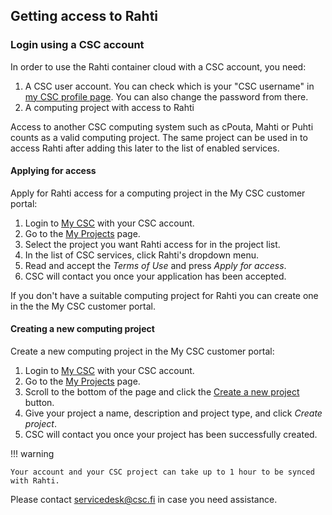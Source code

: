 ## Getting access to Rahti

### Login using a CSC account

In order to use the Rahti container cloud with a CSC account, you need:

1. A CSC user account. You can check which is your "CSC username" in [my CSC profile page](https://my.csc.fi/profile). You can also change the password from there.
2. A computing project with access to Rahti

Access to another CSC computing system such as cPouta, Mahti or Puhti counts as a valid computing project. The same 
project can be used in to access Rahti after adding this later to the list of enabled services.

#### Applying for access

Apply for Rahti access for a computing project in the
My CSC customer portal:

1. Login to [My CSC](https://my.csc.fi) with your CSC account.
2. Go to the [My Projects](https://my.csc.fi/projects) page.
3. Select the project you want Rahti access for in the
   project list.
4. In the list of CSC services, click Rahti's dropdown menu.
4. Read and accept the *Terms of Use* and press *Apply for access*.
5. CSC will contact you once your application has been accepted.

If you don't have a suitable computing project for Rahti
you can create one in the the My CSC customer portal.

#### Creating a new computing project

Create a new computing project in the My CSC customer portal:

1. Login to [My CSC](https://my.csc.fi) with your CSC account.
2. Go to the [My Projects](https://my.csc.fi/projects) page.
3. Scroll to the bottom of the page and click the
[Create a new project](https://my.csc.fi/projects/create) button.
4. Give your project a name, description and project type, and click
 *Create project*.
5. CSC will contact you once your project has been successfully created.

!!! warning

    Your account and your CSC project can take up to 1 hour to be synced with Rahti.

Please contact [servicedesk@csc.fi](mailto:servicedesk@csc.fi) in case you
need assistance.
